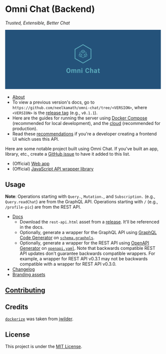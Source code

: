 # Omni Chat (Backend)

_Trusted, Extensible, Better Chat_

![Cover](branding/facebook_cover_photo_2.png)

- [About](docs/about.md)
- To view a previous version's docs, go to `https://github.com/neelkamath/omni-chat/tree/<VERSION>`, where `<VERSION>` is the [release tag](https://github.com/neelkamath/omni-chat/tags) (e.g., `v0.1.1`).
- Here are the guides for running the server using [Docker Compose](docs/docker-compose.md) (recommended for local development), and the [cloud](docs/cloud.md) (recommended for production).
- Read these [recommendations](docs/frontend-recommendations.md) if you're a developer creating a frontend UI which uses this API.

Here are some notable project built using Omni Chat. If you've built an app, library, etc., create a [GitHub issue](https://github.com/neelkamath/omni-chat-backend/issues) to have it added to this list.
- (Official) [Web app](https://github.com/neelkamath/omni-chat-web)
- (Official) [JavaScript API wrapper library](https://www.npmjs.com/package/@neelkamath/omni-chat)

## Usage

**Note**: Operations starting with `Query.`, `Mutation.`, and `Subscription.` (e.g., `Query.readChat`) are from the GraphQL API. Operations starting with `/` (e.g., `/profile-pic`) are from the REST API.

- [Docs](docs/api.md)
    - Download the `rest-api.html` asset from a [release](https://github.com/neelkamath/omni-chat/releases). It'll be referenced in the docs.
    - Optionally, generate a wrapper for the GraphQL API using [GraphQL Code Generator](https://graphql-code-generator.com/) on [`schema.graphqls`](src/main/resources/schema.graphqls).
    - Optionally, generate a wrapper for the REST API using [OpenAPI Generator](https://openapi-generator.tech/) on [`openapi.yaml`](docs/openapi.yaml). Note that backwards compatible REST API updates don't guarantee backwards compatible wrappers. For example, a wrapper for REST API v0.3.1 may not be backwards compatible with a wrapper for REST API v0.3.0.
- [Changelog](docs/CHANGELOG.md)
- [Branding assets](branding)

## [Contributing](docs/CONTRIBUTING.md)

## Credits

[`dockerize`](docker/dockerize) was taken from [jwilder](https://github.com/jwilder/dockerize).

## License

This project is under the [MIT License](LICENSE).
